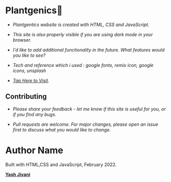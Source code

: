 # Plantgenics🌱

- *Plantgentics website is created with HTML, CSS and JavaScript.*
- *This site is also properly visible if you are using dark mode in your browser.*
- *I'd like to add additional functionality in the future. What features would you like to see?*
- *Tech and reference which i used :
google fonts,
remix icon,
google icons,
unsplash*

- *[Tap Here to Visit]().*


## Contributing
- *Please share your feedback - let me know if this site is useful for you, or if you find any bugs.*

- *Pull requests are welcome. For major changes, please open an issue first to discuss what you would like to change.*



# Author Name
Built with HTML,CSS and JavaScript, February 2022.

**[Yash Jivani](https://github.com/yash-jivani)**
